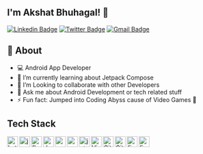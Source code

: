## I'm Akshat Bhuhagal! 👋

[![Linkedin Badge](https://img.shields.io/badge/-AkshatBhuhagal-blue?style=social&logo=Linkedin&logoColor=blue&link=https://www.linkedin.com/in/akshat-bhuhagal/)](https://www.linkedin.com/in/akshat-bhuhagal/)
[![Twitter Badge](http://img.shields.io/badge/-@AkshatBhuhagal-1ca0f1?style=social&logo=x&logoColor=blue&link=https://x.com/AkshatBhuhagal)](https://x.com/AkshatBhuhagal)
[![Gmail Badge](https://img.shields.io/badge/-Gmail-c14438?style=social&logo=Gmail&logoColor=red&link=mailto:akshatbhuhagal@gmail.com)](mailto:akshatbhuhagal@gmail.com)

## 🧐 About
- 💻 Android App Developer
- 🌱 I’m currently learning about Jetpack Compose
- 👯 I’m Looking to collaborate with other Developers
- 💬 Ask me about Android Development or tech related stuff
- ⚡ Fun fact: Jumped into Coding Abyss cause of Video Games :raised_hands:

## Tech Stack

<img align="left" src="https://www.vectorlogo.zone/logos/kotlinlang/kotlinlang-icon.svg" alt="kotlin" width="25px"/>
<img align="left" src="https://raw.githubusercontent.com/jmnote/z-icons/master/svg/java.svg" alt="java" width="25px"/>
<img align="left" src="https://img.icons8.com/fluency/256/flutter.png" alt="flutter" width="25px"/>
<img align="left" src="https://img.icons8.com/color/256/dart.png" alt="dart" width="25px"/>
<img align="left" src="https://seeklogo.com/images/A/aws-amplify-logo-D68DDB5AB1-seeklogo.com.png" alt="awsamplify" width="25px"/>
<img align="left" src="https://upload.wikimedia.org/wikipedia/commons/thumb/9/95/Android_Studio_Icon_3.6.svg/1900px-Android_Studio_Icon_3.6.svg.png" alt="awsamplify" width="25px"/>
<img align="left" src="https://3.bp.blogspot.com/-VVp3WvJvl84/X0Vu6EjYqDI/AAAAAAAAPjU/ZOMKiUlgfg8ok8DY8Hc-ocOvGdB0z86AgCLcBGAsYHQ/s1600/jetpack%2Bcompose%2Bicon_RGB.png" alt="jetpackcompose" width="25px"/>
<img align="left" alt="Visual Studio Code" width="25px" src="https://code.visualstudio.com/assets/images/code-stable.png" />
<img align="left" alt="Git" width="25px" src="https://git-scm.com/images/logos/downloads/Git-Icon-1788C.png" />
<img align="left" alt="GitHub" width="25px" src="https://www.iconsdb.com/icons/preview/white/github-11-xxl.png" />
<img align="left" src="https://www.vectorlogo.zone/logos/figma/figma-icon.svg" alt="figma" width="25px"/>
<img align="left" src="https://www.vectorlogo.zone/logos/firebase/firebase-icon.svg" alt="firebase" width="25px"/>
